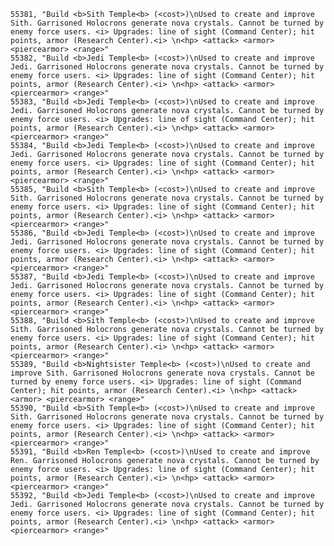 ﻿```text
55381, "Build <b>Sith Temple<b> (<cost>)\nUsed to create and improve Sith. Garrisoned Holocrons generate nova crystals. Cannot be turned by enemy force users. <i> Upgrades: line of sight (Command Center); hit points, armor (Research Center).<i> \n<hp> <attack> <armor> <piercearmor> <range>"
55382, "Build <b>Jedi Temple<b> (<cost>)\nUsed to create and improve Jedi. Garrisoned Holocrons generate nova crystals. Cannot be turned by enemy force users. <i> Upgrades: line of sight (Command Center); hit points, armor (Research Center).<i> \n<hp> <attack> <armor> <piercearmor> <range>"
55383, "Build <b>Jedi Temple<b> (<cost>)\nUsed to create and improve Jedi. Garrisoned Holocrons generate nova crystals. Cannot be turned by enemy force users. <i> Upgrades: line of sight (Command Center); hit points, armor (Research Center).<i> \n<hp> <attack> <armor> <piercearmor> <range>"
55384, "Build <b>Jedi Temple<b> (<cost>)\nUsed to create and improve Jedi. Garrisoned Holocrons generate nova crystals. Cannot be turned by enemy force users. <i> Upgrades: line of sight (Command Center); hit points, armor (Research Center).<i> \n<hp> <attack> <armor> <piercearmor> <range>"
55385, "Build <b>Sith Temple<b> (<cost>)\nUsed to create and improve Sith. Garrisoned Holocrons generate nova crystals. Cannot be turned by enemy force users. <i> Upgrades: line of sight (Command Center); hit points, armor (Research Center).<i> \n<hp> <attack> <armor> <piercearmor> <range>"
55386, "Build <b>Jedi Temple<b> (<cost>)\nUsed to create and improve Jedi. Garrisoned Holocrons generate nova crystals. Cannot be turned by enemy force users. <i> Upgrades: line of sight (Command Center); hit points, armor (Research Center).<i> \n<hp> <attack> <armor> <piercearmor> <range>"
55387, "Build <b>Jedi Temple<b> (<cost>)\nUsed to create and improve Jedi. Garrisoned Holocrons generate nova crystals. Cannot be turned by enemy force users. <i> Upgrades: line of sight (Command Center); hit points, armor (Research Center).<i> \n<hp> <attack> <armor> <piercearmor> <range>"
55388, "Build <b>Sith Temple<b> (<cost>)\nUsed to create and improve Sith. Garrisoned Holocrons generate nova crystals. Cannot be turned by enemy force users. <i> Upgrades: line of sight (Command Center); hit points, armor (Research Center).<i> \n<hp> <attack> <armor> <piercearmor> <range>"
55389, "Build <b>Nightsister Temple<b> (<cost>)\nUsed to create and improve Sith. Garrisoned Holocrons generate nova crystals. Cannot be turned by enemy force users. <i> Upgrades: line of sight (Command Center); hit points, armor (Research Center).<i> \n<hp> <attack> <armor> <piercearmor> <range>"
55390, "Build <b>Sith Temple<b> (<cost>)\nUsed to create and improve Sith. Garrisoned Holocrons generate nova crystals. Cannot be turned by enemy force users. <i> Upgrades: line of sight (Command Center); hit points, armor (Research Center).<i> \n<hp> <attack> <armor> <piercearmor> <range>"
55391, "Build <b>Ren Temple<b> (<cost>)\nUsed to create and improve Ren. Garrisoned Holocrons generate nova crystals. Cannot be turned by enemy force users. <i> Upgrades: line of sight (Command Center); hit points, armor (Research Center).<i> \n<hp> <attack> <armor> <piercearmor> <range>"
55392, "Build <b>Jedi Temple<b> (<cost>)\nUsed to create and improve Jedi. Garrisoned Holocrons generate nova crystals. Cannot be turned by enemy force users. <i> Upgrades: line of sight (Command Center); hit points, armor (Research Center).<i> \n<hp> <attack> <armor> <piercearmor> <range>"
```